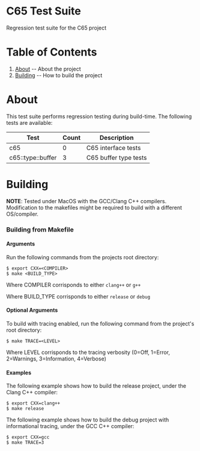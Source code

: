 C65 Test Suite
=

Regression test suite for the C65 project

Table of Contents
=

1. [About](https://github.com/majestic53/c65/tree/master/test#about) -- About the project
2. [Building](https://github.com/majestic53/c65/tree/master/test#building) -- How to build the project

About
=

This test suite performs regression testing during build-time. The following tests are available:

|Test             |Count|Description          |
|-----------------|-----|---------------------|
|c65              |0    |C65 interface tests  |
|c65::type::buffer|3    |C65 buffer type tests|

Building
=

__NOTE__: Tested under MacOS with the GCC/Clang C++ compilers. Modification to the makefiles might be required to build with a different OS/compiler.

### Building from Makefile

#### Arguments

Run the following commands from the projects root directory:

```
$ export CXX=<COMPILER>
$ make <BUILD_TYPE>
```

Where COMPILER corrisponds to either ```clang++``` or ```g++```

Where BUILD_TYPE corrisponds to either ```release``` or ```debug```

#### Optional Arguments

To build with tracing enabled, run the following command from the project's root directory:

```
$ make TRACE=<LEVEL>
```

Where LEVEL corrisponds to the tracing verbosity (0=Off, 1=Error, 2=Warnings, 3=Information, 4=Verbose)

#### Examples

The following example shows how to build the release project, under the Clang C++ compiler:

```
$ export CXX=clang++
$ make release
```

The following example shows how to build the debug project with informational tracing, under the GCC C++ compiler:

```
$ export CXX=gcc
$ make TRACE=3
```

